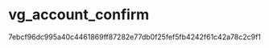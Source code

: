 vg_account_confirm
==================
7ebcf96dc995a40c4461869ff87282e77db0f25fef5fb4242f61c42a78c2c9f1
